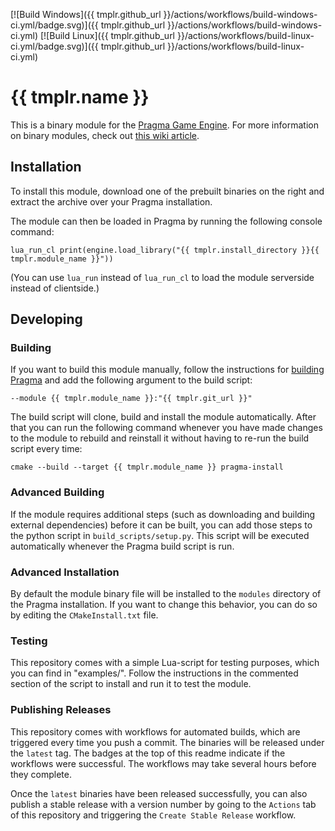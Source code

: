 [![Build Windows]({{ tmplr.github_url }}/actions/workflows/build-windows-ci.yml/badge.svg)]({{ tmplr.github_url }}/actions/workflows/build-windows-ci.yml) [![Build Linux]({{ tmplr.github_url }}/actions/workflows/build-linux-ci.yml/badge.svg)]({{ tmplr.github_url }}/actions/workflows/build-linux-ci.yml)

# {{ tmplr.name }}
This is a binary module for the [Pragma Game Engine](https://github.com/Silverlan/pragma). For more information on binary modules, check out [this wiki article](https://wiki.pragma-engine.com/books/pragma-engine/page/binary-modules).

## Installation
To install this module, download one of the prebuilt binaries on the right and extract the archive over your Pragma installation.

The module can then be loaded in Pragma by running the following console command:
```
lua_run_cl print(engine.load_library("{{ tmplr.install_directory }}{{ tmplr.module_name }}"))
```

(You can use `lua_run` instead of `lua_run_cl` to load the module serverside instead of clientside.)

## Developing

### Building
If you want to build this module manually, follow the instructions for [building Pragma](https://github.com/Silverlan/pragma#build-instructions) and add the following argument to the build script:
```
--module {{ tmplr.module_name }}:"{{ tmplr.git_url }}"
```

The build script will clone, build and install the module automatically. After that you can run the following command whenever you have made changes to the module to rebuild and reinstall it without having to re-run the build script every time:
```
cmake --build --target {{ tmplr.module_name }} pragma-install
```

### Advanced Building
If the module requires additional steps (such as downloading and building external dependencies) before it can be built, you can add those steps to the python script in `build_scripts/setup.py`. This script will be executed automatically whenever the Pragma build script is run.

### Advanced Installation
By default the module binary file will be installed to the `modules` directory of the Pragma installation. If you want to change this behavior, you can do so by editing the `CMakeInstall.txt` file.

### Testing
This repository comes with a simple Lua-script for testing purposes, which you can find in "examples/". Follow the instructions in the commented section of the script to install and run it to test the module.

### Publishing Releases
This repository comes with workflows for automated builds, which are triggered every time you push a commit. The binaries will be released under the `latest` tag. The badges at the top of this readme indicate if the workflows were successful. The workflows may take several hours before they complete.

Once the `latest` binaries have been released successfully, you can also publish a stable release with a version number by going to the `Actions` tab of this repository and triggering the `Create Stable Release` workflow.
